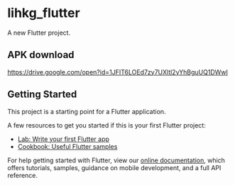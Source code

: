 # lihkg_flutter

A new Flutter project.

## APK download
https://drive.google.com/open?id=1JFIT6LOEd7zy7UXltl2yYhBguUQ1DWwI

## Getting Started

This project is a starting point for a Flutter application.

A few resources to get you started if this is your first Flutter project:

- [Lab: Write your first Flutter app](https://flutter.dev/docs/get-started/codelab)
- [Cookbook: Useful Flutter samples](https://flutter.dev/docs/cookbook)

For help getting started with Flutter, view our 
[online documentation](https://flutter.dev/docs), which offers tutorials, 
samples, guidance on mobile development, and a full API reference.
